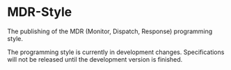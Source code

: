 # MDR-Style
The publishing of the MDR (Monitor, Dispatch, Response) programming style.

The programming style is currently in development changes. Specifications will not be released until the development version is finished. 
